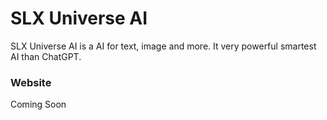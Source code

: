 # SLX Universe AI
SLX Universe AI is a AI for text, image and more. It very powerful smartest AI than ChatGPT.
### Website
Coming Soon
